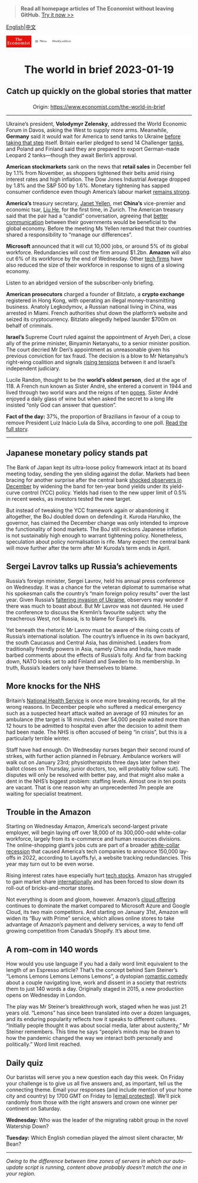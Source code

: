> **Read all homepage articles of The Economist without leaving GitHub.** [Try it now >>](https://arielherself.github.io/te)

[English](https://github.com/arielherself/espresso/blob/main/README.md)|[中文](https://github-com.translate.goog/arielherself/espresso/blob/main/README.md?_x_tr_sl=en&_x_tr_tl=zh-CN&_x_tr_hl=zh-CN&_x_tr_pto=wapp)



![The Economist](menubar.png)

# <p align="center">The world in brief 2023-01-19</p>

## <p align="center">Catch up quickly on the global stories that matter</p>

<p align="center">Origin: <a href="https://www.economist.com/the-world-in-brief">https://www.economist.com/the-world-in-brief</a><hr>

Ukraine’s president, <strong>Volodymyr Zelensky</strong>, addressed the World Economic Forum in Davos, asking the West to supply more arms. Meanwhile, <strong>Germany</strong> said it would wait for America to send tanks to Ukraine [before taking that step](https://www.economist.com/leaders/2023/01/11/the-west-should-supply-tanks-to-ukraine) itself. Britain earlier pledged to send 14 Challenger [tanks](https://www.economist.com/the-economist-explains/2023/01/05/what-is-a-tank-and-does-frances-gift-to-ukraine-fit-the-bill), and Poland and Finland said they are prepared to export German-made Leopard 2 tanks—though they await Berlin’s approval.

<strong>American stockmarkets</strong> sank on the news that <strong>retail sales</strong> in December fell by 1.1% from November, as shoppers tightened their belts amid rising interest rates and high inflation. The Dow Jones Industrial Average dropped by 1.8% and the S&amp;P 500 by 1.6%. Monetary tightening has sapped consumer confidence even though America’s labour market [remains strong](https://www.economist.com/graphic-detail/2023/01/16/an-economic-calm-before-the-storm).

<strong>America’s</strong> treasury secretary, [Janet Yellen](https://www.economist.com/culture/2022/11/03/two-new-biographies-explore-the-rise-and-reign-of-janet-yellen), met <strong>China’s</strong> vice-premier and economic tsar, [Liu He](https://www.economist.com/china/2022/09/29/who-will-be-chinas-next-economic-tsar), for the first time, in Zurich. The American treasury said that the pair had a “candid” conversation, agreeing that [better communication](https://www.economist.com/china/2022/11/17/america-and-china-try-to-get-along) between their governments would be beneficial to the global economy. Before the meeting Ms Yellen remarked that their countries shared a responsibility to “manage our differences”.

<strong>Microsoft</strong> announced that it will cut 10,000 jobs, or around 5% of its global workforce. Redundancies will cost the firm around $1.2bn. <strong>Amazon</strong> will also cut 6% of its workforce by the end of Wednesday. Other [tech firms](https://www.economist.com/business/2022/11/10/as-tech-lay-offs-spread-meta-sacks-11000-workers) have also reduced the size of their workforce in response to signs of a slowing economy.

Listen to an abridged version of the subscriber-only briefing.

<strong>American prosecutors</strong> charged a founder of Bitzlato, a <strong>crypto exchange</strong> registered in Hong Kong, with operating an illegal money-transmitting business. Anatoly Legkodymov, a Russian national living in China, was arrested in Miami. French authorities shut down the platform’s website and seized its cryptocurrency. Bitzlato allegedly helped launder $700m on behalf of criminals. 

<strong>Israel’s </strong>Supreme Court ruled against the appointment of Aryeh Deri, a close ally of the prime minister, Binyamin Netanyahu, to a senior minister position. The court decried Mr Deri’s appointment as unreasonable given his previous conviction for tax fraud. The decision is a blow to Mr Netanyahu’s right-wing coalition and signals [rising tensions](https://www.economist.com/middle-east-and-africa/2023/01/16/netanyahu-rushes-to-take-on-israels-supreme-court) between it and Israel’s independent judiciary.

Lucile Randon, thought to be the <strong>world’s oldest person</strong>, died at the age of 118. A French nun known as Sister André, she entered a convent in 1944 and lived through two world wars and the reigns of ten [popes](https://www.economist.com/international/2023/01/02/the-death-of-pope-benedict-removes-a-problem-for-liberal-catholics). Sister André enjoyed a daily glass of wine but when asked the secret to a long life insisted “only God can answer that question”.

<strong>Fact of the day:</strong> 37%, the proportion of Brazilians in favour of a coup to remove President Luiz Inácio Lula da Silva, according to one poll. [Read the full story](https://www.economist.com/leaders/2023/01/12/how-brazil-should-deal-with-the-bolsonarista-insurrection).

----------

## Japanese monetary policy stands pat

The Bank of Japan kept its ultra-loose policy framework intact at its board meeting today, sending the yen sliding against the dollar. Markets had been bracing for another surprise after the central bank [shocked observers in December](https://www.economist.com/finance-and-economics/2022/12/20/the-bank-of-japan-shocks-investors) by widening the band for ten-year bond yields under its yield-curve control (YCC) policy. Yields had risen to the new upper limit of 0.5% in recent weeks, as investors tested the new target.

But instead of tweaking the YCC framework again or abandoning it altogether, the BoJ doubled down on defending it. Kuroda Haruhiko, the governor, has claimed the December change was only intended to improve the functionality of bond markets. The BoJ still reckons Japanese inflation is not sustainably high enough to warrant tightening policy. Nonetheless, speculation about policy normalisation is rife. Many expect the central bank will move further after the term after Mr Kuroda’s term ends in April.

## Sergei Lavrov talks up Russia’s achievements

Russia’s foreign minister, Sergei Lavrov, held his annual press conference on Wednesday. It was a chance for the veteran diplomat to summarise what his spokesman calls the country’s “main foreign policy results” over the last year. Given Russia’s [faltering invasion of Ukraine](https://www.economist.com/europe/2023/01/16/a-russian-town-counts-the-cost-of-vladimir-putins-war), observers may wonder if there was much to boast about. But Mr Lavrov was not daunted. He used the conference to discuss the Kremlin’s favourite subject: why the treacherous West, not Russia, is to blame for Europe’s ills. 

Yet beneath the rhetoric Mr Lavrov must be aware of the rising costs of Russia’s international isolation. The country’s influence in its own backyard, the south Caucasus and Central Asia, has diminished. Leaders from traditionally friendly powers in Asia, namely China and India, have made barbed comments about the effects of Russia’s folly. And far from backing down, NATO looks set to add Finland and Sweden to its membership. In truth, Russia’s leaders only have themselves to blame.

## More knocks for the NHS

Britain’s [National Health Service](https://www.economist.com/finance-and-economics/2023/01/15/why-health-care-services-are-in-chaos-everywhere) is once more breaking records, for all the wrong reasons. In December people who suffered a medical emergency such as a suspected heart attack waited an average of 93 minutes for an ambulance (the target is 18 minutes). Over 54,000 people waited more than 12 hours to be admitted to hospital even after the decision to admit them had been made. The NHS is often accused of being “in crisis”, but this is a particularly terrible winter.

Staff have had enough. On Wednesday nurses began their second round of strikes, with further action planned in February. Ambulance workers will walk out on January 23rd; physiotherapists three days later (when their ballot closes on Thursday, junior doctors, too, will probably follow suit). The disputes will only be resolved with better pay, and that might also make a dent in the NHS’s biggest problem: staffing levels. Almost one in ten posts are vacant. That is one reason why an unprecedented 7m people are waiting for specialist treatment. 

## Trouble in the Amazon

Starting on Wednesday Amazon, America’s second-largest private employer, will begin laying off over 18,000 of its 300,000-odd white-collar workforce, largely from its e-commerce and human resources divisions. The online-shopping giant’s jobs cuts are part of a broader [white-collar recession](https://www.economist.com/business/2022/12/04/is-a-white-collar-recession-looming) that caused America’s tech companies to announce 150,000 lay-offs in 2022, according to Layoffs.fyi, a website tracking redundancies. This year may turn out to be even worse.

Rising interest rates have especially hurt [tech stocks](https://www.economist.com/business/2022/12/24/how-techs-defiance-of-economic-gravity-came-to-an-abrupt-end). Amazon has struggled to gain market share [internationally](https://www.economist.com/business/2022/06/16/amazon-has-a-rest-of-the-world-problem) and has been forced to slow down its roll-out of bricks-and-mortar stores. 

Not everything is doom and gloom, however. Amazon’s [cloud offering](https://www.economist.com/business/2022/08/29/the-cloud-computing-giants-are-vying-to-protect-fat-profits) continues to dominate the market compared to Microsoft Azure and Google Cloud, its two main competitors. And starting on January 31st, Amazon will widen its “Buy with Prime” service, which allows online stores to take advantage of Amazon’s payment and delivery services, a way to fend off growing competition from Canada’s Shopify. It’s about time.

## A rom-com in 140 words

How would you use language if you had a daily word limit equivalent to the length of an Espresso article? That’s the concept behind Sam Steiner’s “Lemons Lemons Lemons Lemons Lemons”, a dystopian [romantic comedy](https://www.economist.com/culture/2022/02/14/a-new-oral-history-of-the-modern-romantic-comedy) about a couple navigating love, work and dissent in a society that restricts them to just 140 words a day. Originally staged in 2015, a new production opens on Wednesday in London. 

The play was Mr Steiner’s breakthrough work, staged when he was just 21 years old. “Lemons” has since been translated into over a dozen languages, and its enduring popularity reflects how it speaks to different cultures. “Initially people thought it was about social media, later about austerity,” Mr Steiner remembers. This time he says “people’s minds may be drawn to how the pandemic changed the way we interact both personally and politically.” Word limit reached.

## Daily quiz

Our baristas will serve you a new question each day this week. On Friday your challenge is to give us all five answers and, as important, tell us the connecting theme. Email your responses (and include mention of your home city and country) by 1700 GMT on Friday to [<span class="__cf_email__" data-cfemail="3e6f4b57447b4d4e4c5b4d4d517e5b5d51505153574d4a105d5153">[email&#160;protected]</span>](https://mail.google.com/mail/?view=cm&amp;fs=1&amp;tf=1&amp;to=QuizEspresso@economist.com). We’ll pick randomly from those with the right answers and crown one winner per continent on Saturday.

<strong>Wednesday: </strong>Who was the leader of the migrating rabbit group in the novel Watership Down?

<strong>Tuesday:</strong> Which English comedian played the almost silent character, Mr Bean?

----------

*Owing to the difference between time zones of servers in which our auto-update script is running, content above probably doesn't match the one in your region.*
